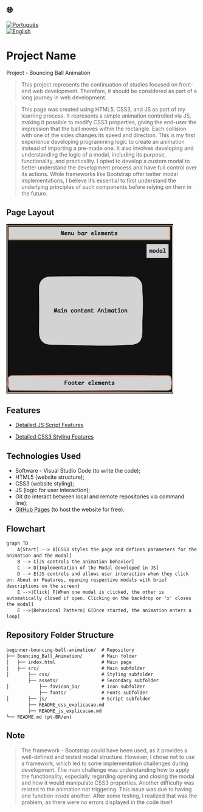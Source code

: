 ## 🌐
[![Português](https://img.shields.io/badge/-Português-green)](README.md)  
[![English](https://img.shields.io/badge/-English-blue)](README_en.md)

# Project Name

Project - Bouncing Ball Animation

> This project represents the continuation of studies focused on front-end web development. Therefore, it should be considered as part of a long journey in web development.

> This page was created using HTML5, CSS3, and JS as part of my learning process.
> It represents a simple animation controlled via JS, making it possible to modify CSS3 properties, giving the end-user the impression that the ball moves within the rectangle. Each collision with one of the sides changes its speed and direction.
> This is my first experience developing programming logic to create an animation instead of importing a pre-made one. It also involves developing and understanding the logic of a modal, including its purpose, functionality, and practicality. I opted to develop a custom modal to better understand the development process and have full control over its actions. While frameworks like Bootstrap offer better modal implementations, I believe it’s essential to first understand the underlying principles of such components before relying on them in the future.

## Page Layout

![Page layout sketch](./src/assets/imagem/Layout_da_pagina_en.jpg)

## Features

- [Detailed JS Script Features](./src/README_js_explicacao.md)
  
- [Detailed CSS3 Styling Features](./src/README_css_explicacao.md)

## Technologies Used

- Software - Visual Studio Code (to write the code);
- HTML5 (website structure);
- CSS3 (website styling);
- JS (logic for user interaction);
- Git (to interact between local and remote repositories via command line);
- [GitHub Pages](https://pages.github.com/) (to host the website for free).

## Flowchart

```mermaid
graph TD
    A[Start] --> B[CSS3 styles the page and defines parameters for the animation and the modal]
    B --> C[JS controls the animation behavior]
    C --> D[Implementation of the Modal developed in JS]
    D --> E{JS controls and allows user interaction when they click on: About or Features, opening respective modals with brief descriptions on the screen}
    E -->|Click| F[When one modal is clicked, the other is automatically closed if open. Clicking on the backdrop or 'x' closes the modal]
    E -->|Behavioral Pattern| G[Once started, the animation enters a loop]
```
## Repository Folder Structure

```
beginner-bouncing-ball-animation/  # Repository
├── Bouncing_Ball_Animation/       # Main folder
│   ├── index.html                 # Main page
│   ├── src/                       # Main subfolder
│       ├── css/                   # Styling subfolder
        ├── assets/                # Secondary subfolder           
│           ├── favicon_io/        # Icon subfolder
            ├── fonts/             # Fonts subfolder         
│       ├── js/                    # Script subfolder
        ├── README_css_explicacao.md 
        ├── README_js_explicacao.md    
└── README.md (pt-BR/en)
```

## Note

> The framework - Bootstrap could have been used, as it provides a well-defined and tested modal structure. However, I chose not to use a framework, which led to some implementation challenges during development. The main challenge was understanding how to apply the functionality, especially regarding opening and closing the modal and how it would manipulate CSS3 properties. 
> Another difficulty was related to the animation not triggering. This issue was due to having one function inside another. After some testing, I realized that was the problem, as there were no errors displayed in the code itself.